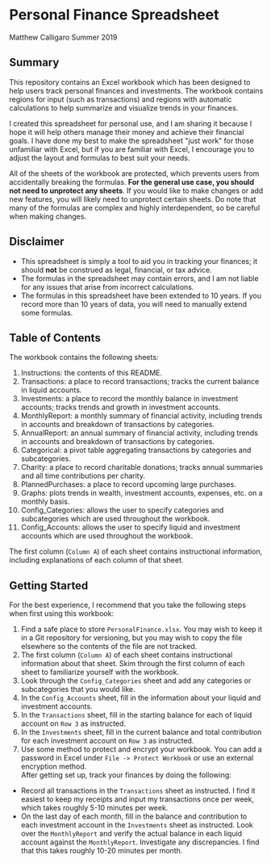 # Personal Finance Spreadsheet
Matthew Calligaro
Summer 2019

## Summary
This repository contains an Excel workbook which has been designed to help users track personal finances and investments.  The workbook contains regions for input (such as transactions) and regions with automatic calculations to help summarize and visualize trends in your finances.

I created this spreadsheet for personal use, and I am sharing it because I hope it will help others manage their money and achieve their financial goals.  I have done my best to make the spreadsheet "just work" for those unfamiliar with Excel, but if you are familiar with Excel, I encourage you to adjust the layout and formulas to best suit your needs. 

All of the sheets of the workbook are protected, which prevents users from accidentally breaking the formulas.  **For the general use case, you should not need to unprotect any sheets**.  If you would like to make changes or add new features, you will likely need to unprotect certain sheets.  Do note that many of the formulas are complex and highly interdependent, so be careful when making changes.  

## Disclaimer
* This spreadsheet is simply a tool to aid you in tracking your finances; it should **not** be construed as legal, financial, or tax advice.  
* The formulas in the spreadsheet may contain errors, and I am not liable for any issues that arise from incorrect calculations.  
* The formulas in this spreadsheet have been extended to 10 years.  If you record more than 10 years of data, you will need to manually extend some formulas.

## Table of Contents
The workbook contains the following sheets:
1. Instructions: the contents of this README.
2. Transactions: a place to record transactions; tracks the current balance in liquid accounts.
3. Investments: a place to record the monthly balance in investment accounts; tracks trends and growth in investment accounts.
4. MonthlyReport: a monthly summary of financial activity, including trends in accounts and breakdown of transactions by categories.
5. AnnualReport: an annual summary of financial activity, including trends in accounts and breakdown of transactions by categories.
6. Categorical: a pivot table aggregating transactions by categories and subcategories.
7. Charity: a place to record charitable donations; tracks annual summaries and all time contributions per charity.
8. PlannedPurchases: a place to record upcoming large purchases.
9. Graphs: plots trends in wealth, investment accounts, expenses, etc. on a monthly basis.
10. Config_Categories: allows the user to specify categories and subcategories which are used throughout the workbook.
11. Config_Accounts: allows the user to specify liquid and investment accounts which are used throughout the workbook.

The first column (`Column A`) of each sheet contains instructional information, including explanations of each column of that sheet.

## Getting Started
For the best experience, I recommend that you take the following steps when first using this workbook:
1. Find a safe place to store `PersonalFinance.xlsx`.  You may wish to keep it in a Git repository for versioning, but you may wish to copy the file elsewhere so the contents of the file are not tracked.
2. The first column (`Column A`) of each sheet contains instructional information about that sheet. Skim through the first column of each sheet to familiarize yourself with the workbook.  
2. Look through the `Config_Categories` sheet and add any categories or subcategories that you would like.
3. In the `Config_Accounts` sheet, fill in the information about your liquid and investment accounts.
4. In the `Transactions` sheet, fill in the starting balance for each of liquid account on `Row 3` as instructed. 
5. In the `Investments` sheet, fill in the current balance and total contribution for each investment account on `Row 3` as instructed.
6. Use some method to protect and encrypt your workbook.  You can add a password in Excel under `File -> Protect Workbook` or use an external encryption method.  
After getting set up, track your finances by doing the following:
* Record all transactions in the `Transactions` sheet as instructed.  I find it easiest to keep my receipts and input my transactions once per week, which takes roughly 5-10 minutes per week. 
* On the last day of each month, fill in the balance and contribution to each investment account in the `Investments` sheet as instructed.  Look over the `MonthlyReport` and verify the actual balance in each liquid account against the `MonthlyReport`.  Investigate any discrepancies.  I find that this takes roughly 10-20 minutes per month.  
